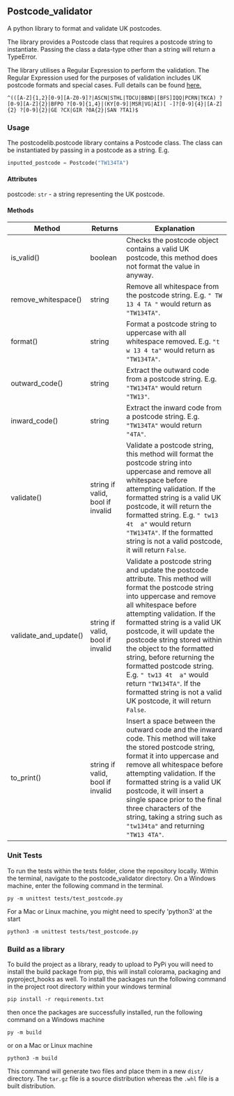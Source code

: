 ## Postcode_validator

A python library to format and validate UK postcodes.

The library provides a Postcode class that requires a postcode string to instantiate. Passing the class a data-type other than a string will return a TypeError.

The library utilises a Regular Expression to perform the validation. The Regular Expression used for the purposes of validation includes UK postcode formats and special cases. Full details can be found [here.](https://en.wikipedia.org/wiki/Postcodes_in_the_United_Kingdom#Validation)

```Regular Expression
^(([A-Z]{1,2}[0-9][A-Z0-9]?|ASCN|STHL|TDCU|BBND|[BFS]IQQ|PCRN|TKCA) ?[0-9][A-Z]{2}|BFPO ?[0-9]{1,4}|(KY[0-9]|MSR|VG|AI)[ -]?[0-9]{4}|[A-Z]{2} ?[0-9]{2}|GE ?CX|GIR ?0A{2}|SAN ?TA1)$
```

### Usage

The postcodelib.postcode library contains a Postcode class. The class can be instantiated by passing in a postcode as a string. E.g.

```python
inputted_postcode = Postcode("TW134TA")
```

#### Attributes

postcode: `str` - a string representing the UK postcode.

#### Methods

| Method                | Returns                          | Explanation                                                                                                                                                                                                                                                                                                                                                                                                                                                                                      |
| --------------------- | -------------------------------- | ------------------------------------------------------------------------------------------------------------------------------------------------------------------------------------------------------------------------------------------------------------------------------------------------------------------------------------------------------------------------------------------------------------------------------------------------------------------------------------------------ |
| is_valid()            | boolean                          | Checks the postcode object contains a valid UK postcode, this method does not format the value in anyway.                                                                                                                                                                                                                                                                                                                                                                                        |
| remove_whitespace()   | string                           | Remove all whitespace from the postcode string. E.g. `" TW 13 4 TA "` would return as `"TW134TA"`.                                                                                                                                                                                                                                                                                                                                                                                               |
| format()              | string                           | Format a postcode string to uppercase with all whitespace removed. E.g. `"t w 13 4 ta"` would return as `"TW134TA"`.                                                                                                                                                                                                                                                                                                                                                                             |
| outward_code()        | string                           | Extract the outward code from a postcode string. E.g. `"TW134TA"` would return `"TW13"`.                                                                                                                                                                                                                                                                                                                                                                                                         |
| inward_code()         | string                           | Extract the inward code from a postcode string. E.g. `"TW134TA"` would return `"4TA"`.                                                                                                                                                                                                                                                                                                                                                                                                           |
| validate()            | string if valid, bool if invalid | Validate a postcode string, this method will format the postcode string into uppercase and remove all whitespace before attempting validation. If the formatted string is a valid UK postcode, it will return the formatted string. E.g. `" tw13 4t  a"` would return `"TW134TA"`. If the formatted string is not a valid postcode, it will return `False`.                                                                                                                                      |
| validate_and_update() | string if valid, bool if invalid | Validate a postcode string and update the postcode attribute. This method will format the postcode string into uppercase and remove all whitespace before attempting validation. If the formatted string is a valid UK postcode, it will update the postcode string stored within the object to the formatted string, before returning the formatted postcode string. E.g. `" tw13 4t  a"` would return `"TW134TA"`. If the formatted string is not a valid UK postcode, it will return `False`. |
| to_print()            | string if valid, bool if invalid | Insert a space between the outward code and the inward code. This method will take the stored postcode string, format it into uppercase and remove all whitespace before attempting validation. If the formatted string is a valid UK postcode, it will insert a single space prior to the final three characters of the string, taking a string such as `"tw134ta"` and returning `"TW13 4TA"`.                                                                                                 |

### Unit Tests

To run the tests within the tests folder, clone the repository locally.
Within the terminal, navigate to the postcode_validator directory.
On a Windows machine, enter the following command in the terminal.

```
py -m unittest tests/test_postcode.py
```

For a Mac or Linux machine, you might need to specify 'python3' at the start

```
python3 -m unittest tests/test_postcode.py
```

### Build as a library

To build the project as a library, ready to upload to PyPi you will need to install the build package from pip, this will install colorama, packaging and pyproject_hooks as well.
To install the packages run the following command in the project root directory within your windows terminal

```
pip install -r requirements.txt
```

then once the packages are successfully installed, run the following command on a Windows machine

```
py -m build
```

or on a Mac or Linux machine

```
python3 -m build
```

This command will generate two files and place them in a new `dist/` directory.
The `tar.gz` file is a source distribution whereas the `.whl` file is a built distribution.
